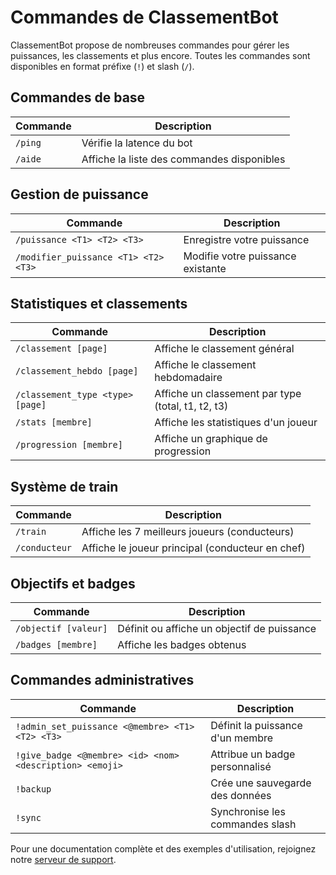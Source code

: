 # Commandes de ClassementBot

ClassementBot propose de nombreuses commandes pour gérer les puissances, les classements et plus encore. Toutes les commandes sont disponibles en format préfixe (`!`) et slash (`/`).

## Commandes de base

| Commande | Description |
|----------|-------------|
| `/ping` | Vérifie la latence du bot |
| `/aide` | Affiche la liste des commandes disponibles |

## Gestion de puissance

| Commande | Description |
|----------|-------------|
| `/puissance <T1> <T2> <T3>` | Enregistre votre puissance |
| `/modifier_puissance <T1> <T2> <T3>` | Modifie votre puissance existante |

## Statistiques et classements

| Commande | Description |
|----------|-------------|
| `/classement [page]` | Affiche le classement général |
| `/classement_hebdo [page]` | Affiche le classement hebdomadaire |
| `/classement_type <type> [page]` | Affiche un classement par type (total, t1, t2, t3) |
| `/stats [membre]` | Affiche les statistiques d'un joueur |
| `/progression [membre]` | Affiche un graphique de progression |

## Système de train

| Commande | Description |
|----------|-------------|
| `/train` | Affiche les 7 meilleurs joueurs (conducteurs) |
| `/conducteur` | Affiche le joueur principal (conducteur en chef) |

## Objectifs et badges

| Commande | Description |
|----------|-------------|
| `/objectif [valeur]` | Définit ou affiche un objectif de puissance |
| `/badges [membre]` | Affiche les badges obtenus |

## Commandes administratives

| Commande | Description |
|----------|-------------|
| `!admin_set_puissance <@membre> <T1> <T2> <T3>` | Définit la puissance d'un membre |
| `!give_badge <@membre> <id> <nom> <description> <emoji>` | Attribue un badge personnalisé |
| `!backup` | Crée une sauvegarde des données |
| `!sync` | Synchronise les commandes slash |

Pour une documentation complète et des exemples d'utilisation, rejoignez notre [serveur de support](https://discord.gg/votre-serveur).
